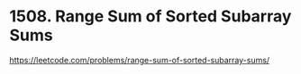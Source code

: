 # 1508. Range Sum of Sorted Subarray Sums

https://leetcode.com/problems/range-sum-of-sorted-subarray-sums/